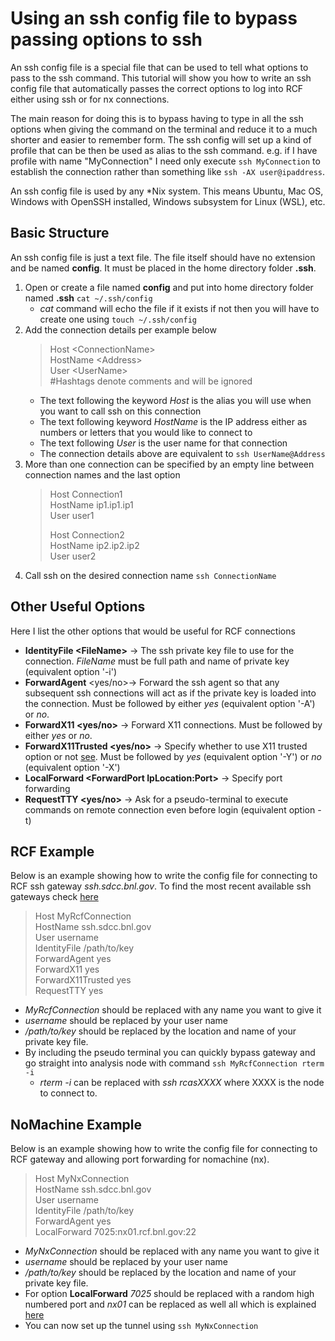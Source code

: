 Using an ssh config file to bypass passing options to ssh
============================================================

An ssh config file is a special file that can be used to tell what options to pass to the ssh command.  This tutorial will show you how to write an ssh config file that automatically passes the correct options to log into RCF either using ssh or for nx connections.

The main reason for doing this is to bypass having to type in all the ssh options when giving the command on the terminal and reduce it to a much shorter and easier to remember form.  The ssh config will set up a kind of profile that can be then be used as alias to the ssh command.  e.g. if I have profile with name "MyConnection" I need only execute `ssh MyConnection` to establish the connection rather than something like `ssh -AX user@ipaddress`.

An ssh config file is used by any \*Nix system.  This means Ubuntu, Mac OS, Windows with OpenSSH installed, Windows subsystem for Linux (WSL), etc.


Basic Structure
----------------

An ssh config file is just a text file.  The file itself should have no extension and be named __config__.  It must be placed in the home directory folder __.ssh__.

1. Open or create a file named __config__ and put into home directory folder named __.ssh__ `cat ~/.ssh/config`
	- *cat* command will echo the file if it exists if not then you will have to create one using `touch ~/.ssh/config`
2. Add the connection details per example below
	> Host \<ConnectionName\>  
	> HostName \<Address\>  
	> User \<UserName\>  
	> \#Hashtags denote comments and will be ignored
	- The text following the keyword *Host* is the alias you will use when you want to call ssh on this connection
	- The text following keyword *HostName* is the IP address either as numbers or letters that you would like to connect to
	- The text following *User* is the user name for that connection
	- The connection details above are equivalent to `ssh UserName@Address`
3. More than one connection can be specified by an empty line between connection names and the last option
	> Host Connection1  
	> HostName ip1.ip1.ip1  
	> User user1  
	>
	> Host Connection2  
	> HostName ip2.ip2.ip2  
	> User user2  
4. Call ssh on the desired connection name `ssh ConnectionName`

Other Useful Options
---------------------

Here I list the other options that would be useful for RCF connections

- __IdentityFile \<FileName\>__ -> The ssh private key file to use for the connection.  *FileName* must be full path and name of private key (equivalent option '-i')
- __ForwardAgent__ \<yes/no\>-> Forward the ssh agent so that any subsequent ssh connections will act as if the private key is loaded into the connection.  Must be followed by either *yes* (equivalent option '-A') or *no*.
- __ForwardX11 \<yes/no\>__ -> Forward X11 connections.  Must be followed by either *yes* or *no*.
- __ForwardX11Trusted \<yes/no\>__ -> Specify whether to use X11 trusted option or not [see](setup_xwindow.md).  Must be followed by *yes* (equivalent option '-Y') or *no* (equivalent option '-X')
- __LocalForward \<ForwardPort IpLocation:Port\>__ -> Specify port forwarding
- __RequestTTY \<yes/no\>__ -> Ask for a pseudo-terminal to execute commands on remote connection even before login (equivalent option -t)

RCF Example
-----------
Below is an example showing how to write the config file for connecting to RCF ssh gateway *ssh.sdcc.bnl.gov*.  To find the most recent available ssh gateways check [here](https://www.sdcc.bnl.gov/information/ssh/ssh-gateways)
> Host MyRcfConnection  
> HostName ssh.sdcc.bnl.gov  
> User username  
> IdentityFile /path/to/key  
> ForwardAgent yes  
> ForwardX11 yes  
> ForwardX11Trusted yes  
> RequestTTY yes
- *MyRcfConnection* should be replaced with any name you want to give it
- *username* should be replaced by your user name
- */path/to/key* should be replaced by the location and name of your private key file.
- By including the pseudo terminal you can quickly bypass gateway and go straight into analysis node with command `ssh MyRcfConnection rterm -i`
	+ *rterm -i* can be replaced with *ssh rcasXXXX* where XXXX is the node to connect to.

NoMachine Example
------------------
Below is an example showing how to write the config file for connecting to RCF gateway and allowing port forwarding for nomachine (nx).
> Host MyNxConnection  
> HostName ssh.sdcc.bnl.gov  
> User username  
> IdentityFile /path/to/key  
> ForwardAgent yes  
> LocalForward 7025:nx01.rcf.bnl.gov:22  
- *MyNxConnection* should be replaced with any name you want to give it
- *username* should be replaced by your user name
- */path/to/key* should be replaced by the location and name of your private key file.
- For option __LocalForward__ *7025* should be replaced with a random high numbered port and *nx01* can be replaced as well all which is explained [here](rcf_remote_login.md)
- You can now set up the tunnel using `ssh MyNxConnection`

